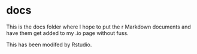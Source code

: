 # docs
This is the docs folder where I hope to put the r Markdown documents and have them get added to my .io page without fuss.

This has been modifed by Rstudio.
